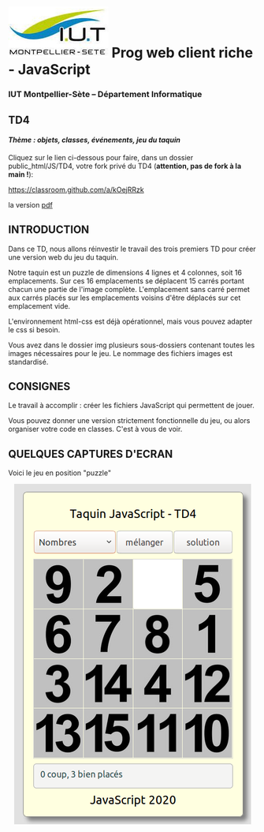 # ![](ressources/logo.jpeg) Prog web client riche - JavaScript

### IUT Montpellier-Sète – Département Informatique

## TD4
#### _Thème : objets, classes, événements, jeu du taquin_

Cliquez sur le lien ci-dessous pour faire, dans un dossier public_html/JS/TD4, votre fork privé du TD4 (**attention, pas de fork à la main !**):

https://classroom.github.com/a/kOejRRzk

la version [pdf](ressources/td4.pdf)

## INTRODUCTION

Dans ce TD, nous allons réinvestir le travail des trois premiers TD pour créer une version web du jeu du taquin. 

Notre taquin est un puzzle de dimensions 4 lignes et 4 colonnes, soit 16 emplacements. Sur ces 16 emplacements se déplacent 15 carrés portant chacun une partie de l'image complète. L'emplacement sans carré permet aux carrés placés sur les emplacements voisins d'être déplacés sur cet emplacement vide.

L'environnement html-css est déjà opérationnel, mais vous pouvez adapter le css si besoin. 

Vous avez dans le dossier img plusieurs sous-dossiers contenant toutes les images nécessaires pour le jeu. Le nommage des fichiers images est standardisé.  


## CONSIGNES

Le travail à accomplir : créer les fichiers JavaScript qui permettent de jouer. 

Vous pouvez donner une version strictement fonctionnelle du jeu, ou alors organiser votre code en classes. C'est à vous de voir.


## QUELQUES CAPTURES D'ECRAN

Voici le jeu en position "puzzle"

<p align="center">
   <img src="ressources/img0.png">
</p>


